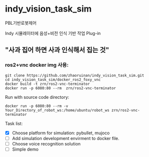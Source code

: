 # indy_vision_task_sim

PBL기반로봇제어

Indy 시뮬레이터에 음성+비전 인식 기반 작업 Plug-in

## "사과 집어 하면 사과 인식해서 집는 것"

### ros2+vnc docker img 사용:
```
git clone https://github.com/zhaoruinan/indy_vision_task_sim.git
cd indy_vision_task_sim/docker_ros2_foxy_vnc
docker build -t zrn/ros2-vnc-terminator
docker run -p 6080:80 --rm  zrn/ros2-vnc-terminator
```
Run with source code directory:
```
docker run -p 6080:80 --rm -v Your_Directory_of_robot_ws:/home/ubuntu/robot_ws zrn/ros2-vnc-terminator
```
Task list:
- [x] Choose platform for simulation: pybullet, mujoco
- [ ] Add simulation development envirment to docker file.
- [ ] Choose voice recognition solution
- [ ] Simple demo
